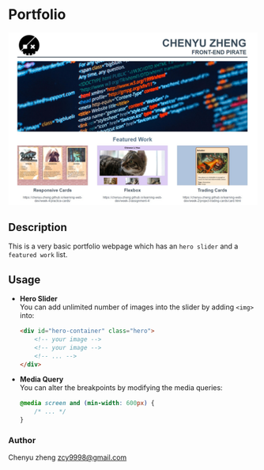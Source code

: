 
# Portfolio

![Image](1.jpg)

## Description 
This is a very basic portfolio webpage which has an `hero slider` and a `featured work` list.


## Usage

- **Hero Slider**\
You can add unlimited number of images into the slider by adding `<img>` into:
    ````html
    <div id="hero-container" class="hero">
        <!-- your image -->
        <!-- your image -->
        <!-- ... -->
    </div>
    ```` 

- **Media Query**\
You can alter the breakpoints by modifying the media queries:
    ````css
    @media screen and (min-width: 600px) {
        /* ... */
    }
    ````
### Author

Chenyu zheng
zcy9998@gmail.com